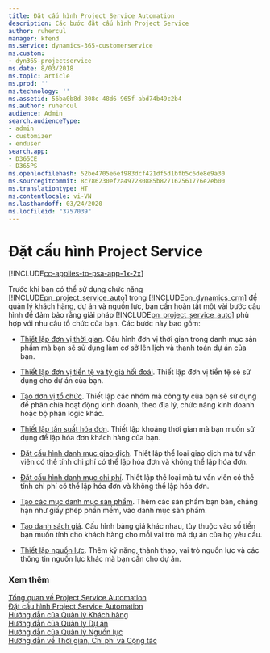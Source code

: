 ```yaml
---
title: Đặt cấu hình Project Service Automation
description: Các bước đặt cấu hình Project Service
author: ruhercul
manager: kfend
ms.service: dynamics-365-customerservice
ms.custom:
- dyn365-projectservice
ms.date: 8/03/2018
ms.topic: article
ms.prod: ''
ms.technology: ''
ms.assetid: 56ba0b8d-808c-48d6-965f-abd74b49c2b4
ms.author: ruhercul
audience: Admin
search.audienceType:
- admin
- customizer
- enduser
search.app:
- D365CE
- D365PS
ms.openlocfilehash: 52be4705e6ef983dcf421df5d1bfb5c6de8e9a30
ms.sourcegitcommit: 8c786230ef2a497280885b827162561776e2eb00
ms.translationtype: HT
ms.contentlocale: vi-VN
ms.lasthandoff: 03/24/2020
ms.locfileid: "3757039"
---
```

# <a name="configure-project-service"></a>Đặt cấu hình Project Service

[!INCLUDE[cc-applies-to-psa-app-1x-2x](../includes/cc-applies-to-psa-app-1x-2x.md)]

Trước khi bạn có thể sử dụng chức năng [!INCLUDE[pn_project_service_auto](../includes/pn-project-service-auto.md)] trong [!INCLUDE[pn_dynamics_crm](../includes/pn-dynamics-crm.md)] để quản lý khách hàng, dự án và nguồn lực, bạn cần hoàn tất một vài bước cấu hình để đảm bảo rằng giải pháp [!INCLUDE[pn_project_service_auto](../includes/pn-project-service-auto.md)] phù hợp với nhu cầu tổ chức của bạn. Các bước này bao gồm:  
  
-   [Thiết lập đơn vị thời gian](../project-service/set-up-time-units.md). Cấu hình đơn vị thời gian trong danh mục sản phẩm mà bạn sẽ sử dụng làm cơ sở lên lịch và thanh toán dự án của bạn.  
  
-   [Thiết lập đơn vị tiền tệ và tỷ giá hối đoái](../project-service/set-up-currencies-exchange-rates.md). Thiết lập đơn vị tiền tệ sẽ sử dụng cho dự án của bạn.  
  
-   [Tạo đơn vị tổ chức](../project-service/create-organizational-units.md). Thiết lập các nhóm mà công ty của bạn sẽ sử dụng để phân chia hoạt động kinh doanh, theo địa lý, chức năng kinh doanh hoặc bộ phận logic khác.  
  
-   [Thiết lập tần suất hóa đơn](../project-service/set-up-invoice-frequencies.md). Thiết lập khoảng thời gian mà bạn muốn sử dụng để lập hóa đơn khách hàng của bạn.  
  
-   [Đặt cấu hình danh mục giao dịch](../project-service/configure-transaction-categories.md). Thiết lập thể loại giao dịch mà tư vấn viên có thể tính chi phí có thể lập hóa đơn và không thể lập hóa đơn.  
  
-   [Đặt cấu hình danh mục chi phí](../project-service/configure-expense-categories.md). Thiết lập thể loại mà tư vấn viên có thể tính chi phí có thể lập hóa đơn và không thể lập hóa đơn.  
  
-   [Tạo các mục danh mục sản phẩm](../project-service/create-product-catalog-items.md). Thêm các sản phẩm bạn bán, chẳng hạn như giấy phép phần mềm, vào danh mục sản phẩm.  
  
-   [Tạo danh sách giá](../project-service/create-price-list.md). Cấu hình bảng giá khác nhau, tùy thuộc vào số tiền bạn muốn tính cho khách hàng cho mỗi vai trò mà dự án của họ yêu cầu.  
  
-   [Thiết lập nguồn lực](../project-service/set-up-resources.md). Thêm kỹ năng, thành thạo, vai trò nguồn lực và các thông tin nguồn lực khác mà bạn cần cho dự án.  
  
### <a name="see-also"></a>Xem thêm  
 [Tổng quan về Project Service Automation](../project-service/overview.md)   
 [Đặt cấu hình Project Service Automation](../project-service/configure.md)   
 [Hướng dẫn của Quản lý Khách hàng](../project-service/account-manager-guide.md)   
 [Hướng dẫn của Quản lý Dự án](../project-service/project-manager-guide.md)   
 [Hướng dẫn của Quản lý Nguồn lực](../project-service/resource-manager-guide.md)   
 [Hướng dẫn về Thời gian, Chi phí và Cộng tác](../project-service/time-expense-collaboration-guide.md)

